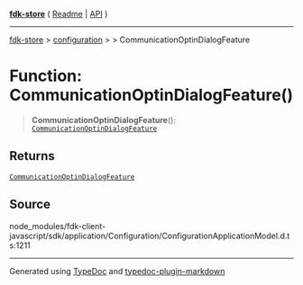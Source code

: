 [**fdk-store**](../../../README.md) ( [Readme](../../../README.md) \| [API](../../../API.md) )

---

[fdk-store](../../../API.md) > [configuration](../../README.md) > [<internal>](../README.md) > CommunicationOptinDialogFeature

# Function: CommunicationOptinDialogFeature()

> **CommunicationOptinDialogFeature**(): [`CommunicationOptinDialogFeature`](../type-aliases/type-alias.CommunicationOptinDialogFeature.md)

## Returns

[`CommunicationOptinDialogFeature`](../type-aliases/type-alias.CommunicationOptinDialogFeature.md)

## Source

node_modules/fdk-client-javascript/sdk/application/Configuration/ConfigurationApplicationModel.d.ts:1211

---

Generated using [TypeDoc](https://typedoc.org/) and [typedoc-plugin-markdown](https://www.npmjs.com/package/typedoc-plugin-markdown)
